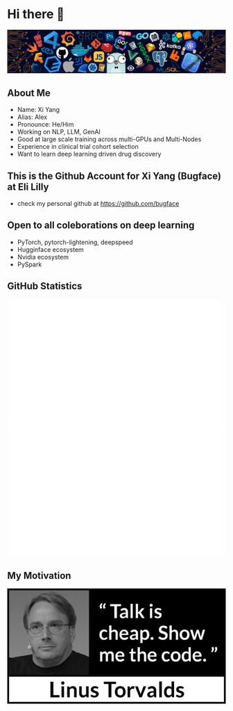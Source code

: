 # Hi there 👋
![image](./image/Header.png)

## About Me
- Name: Xi Yang
- Alias: Alex
- Pronounce: He/Him
- Working on NLP, LLM, GenAI
- Good at large scale training across multi-GPUs and Multi-Nodes
- Experience in clinical trial cohort selection
- Want to learn deep learning driven drug discovery

## This is the Github Account for Xi Yang (Bugface) at Eli Lilly
- check my personal github at https://github.com/bugface

## Open to all coleborations on deep learning
- PyTorch, pytorch-lightening, deepspeed
- Hugginface ecosystem
- Nvidia ecosystem
- PySpark
  
<!--- ![image](./image/grid-snake.svg) --->

## GitHub Statistics
<!-- <a href="https://github.com/xiyang-aads-lilly/xiyang-aads-lilly">

<img align="center" src="https://github-readme-stats.vercel.app/api?username=xiyang-aads-lilly&show_icons=true&line_height=27&count_private=true&title_color=f48c06&text_color=c9cacc&icon_color=2bbc8a&bg_color=000000" alt="xiyang's GitHub Stats" /> -->

![image](./generated/overview.svg)
![image](./generated/languages.svg)

## My Motivation
![image](./image/showmecode.jpeg)

